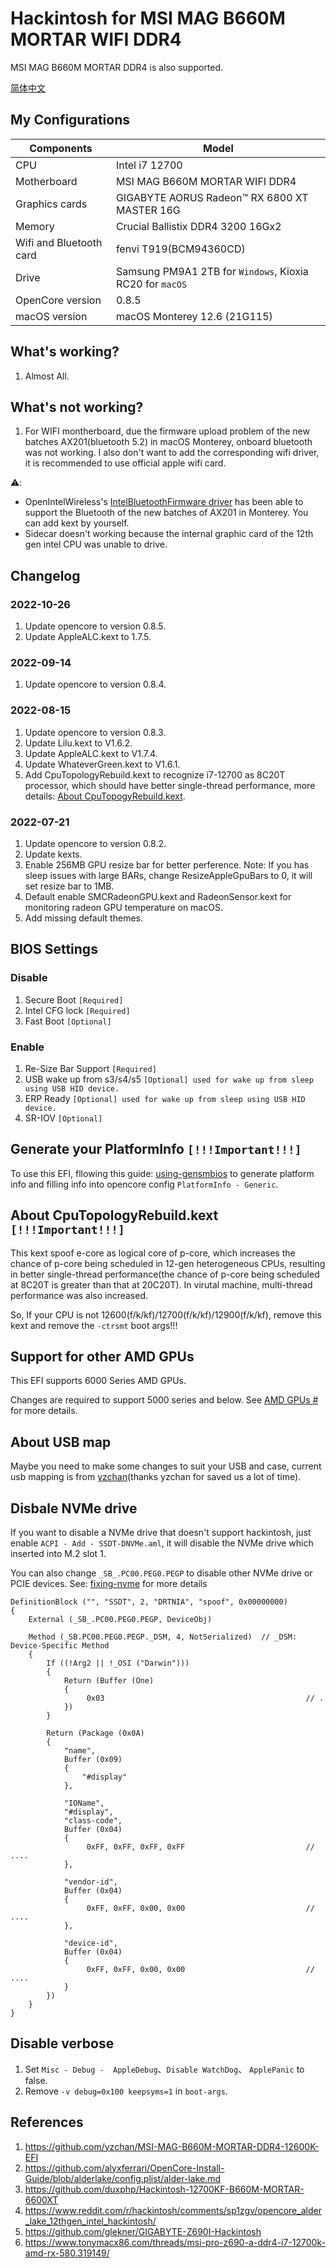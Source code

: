 # Hackintosh for MSI MAG B660M MORTAR WIFI DDR4
MSI MAG B660M MORTAR DDR4 is also supported.

[简体中文](/README_zh.md)

## My Configurations
| Components | Model |
| --- | --- |
| CPU | Intel i7 12700 |
| Motherboard | MSI MAG B660M MORTAR WIFI DDR4 |
| Graphics cards | GIGABYTE AORUS Radeon™ RX 6800 XT MASTER 16G |
| Memory | Crucial Ballistix DDR4 3200 16Gx2 |
| Wifi and Bluetooth card | fenvi T919(BCM94360CD) |
| Drive | Samsung PM9A1 2TB for `Windows`, Kioxia RC20 for `macOS`　|
| OpenCore version | 0.8.5 |
| macOS version | macOS Monterey 12.6 (21G115) |

## What's working?
1. Almost All.

## What's not working?
1. For WIFI montherboard, due the firmware upload problem of the new batches AX201(bluetooth 5.2) in macOS Monterey, onboard bluetooth was not working. I also don't want to add the corresponding wifi driver, it is recommended to use official apple wifi card.

⚠️:
* OpenIntelWireless's [IntelBluetoothFirmware driver](https://github.com/OpenIntelWireless/IntelBluetoothFirmware) has been able to support the Bluetooth of the new batches of AX201 in Monterey. You can add kext by yourself.
* Sidecar doesn't working because the internal graphic card of the 12th gen intel CPU was unable to drive. 

## Changelog
### 2022-10-26
1. Update opencore to version 0.8.5.
2. Update AppleALC.kext to 1.7.5.

### 2022-09-14
1. Update opencore to version 0.8.4.

### 2022-08-15
1. Update opencore to version 0.8.3.
2. Update Lilu.kext to V1.6.2.
3. Update AppleALC.kext to V1.7.4.
4. Update WhateverGreen.kext to V1.6.1.
5. Add CpuTopologyRebuild.kext to recognize i7-12700 as 8C20T processor, which should have better single-thread performance, more details: [About CpuTopogyRebuild.kext](https://github.com/lyq1996/MSI-B660M-MORTAR-WIFI_Hackintosh_12700_6800XT#about-cputopologyrebuildkext-important).

### 2022-07-21
1. Update opencore to version 0.8.2.
2. Update kexts.
3. Enable 256MB GPU resize bar for better perference. Note: If you has sleep issues with large BARs, change ResizeAppleGpuBars to 0, it will set resize bar to 1MB.
4. Default enable SMCRadeonGPU.kext and RadeonSensor.kext for monitoring radeon GPU temperature on macOS.
5. Add missing default themes.

## BIOS Settings
### Disable
1. Secure Boot `[Required]`
2. Intel CFG lock `[Required]`
3. Fast Boot `[Optional]`

### Enable
1. Re-Size Bar Support `[Required]`
2. USB wake up from s3/s4/s5 `[Optional] used for wake up from sleep using USB HID device.`
3. ERP Ready `[Optional] used for wake up from sleep using USB HID device.`
4. SR-IOV `[Optional]`


## Generate your PlatformInfo `[!!!Important!!!]`
To use this EFI, fllowing this guide: [using-gensmbios](https://dortania.github.io/OpenCore-Post-Install/universal/iservices.html#using-gensmbios) to generate platform info and filling info into opencore config `PlatformInfo - Generic`.

## About CpuTopologyRebuild.kext `[!!!Important!!!]`
This kext spoof e-core as logical core of p-core, which increases the chance of p-core being scheduled in 12-gen heterogeneous CPUs, resulting in better single-thread performance(the chance of p-core being scheduled at 8C20T is greater than that at 20C20T). In virutal machine, multi-thread performance was also increased. 

So, If your CPU is not 12600(f/k/kf)/12700(f/k/kf)/12900(f/k/kf), remove this kext and remove the `-ctrsmt` boot args!!!

## Support for other AMD GPUs
This EFI supports 6000 Series AMD GPUs.

Changes are required to support 5000 series and below. See [AMD GPUs #](https://dortania.github.io/GPU-Buyers-Guide/modern-gpus/amd-gpu.html#amd-gpus) for more details.

## About USB map
Maybe you need to make some changes to suit your USB and case, current usb mapping is from [yzchan](https://github.com/yzchan/MSI-MAG-B660M-MORTAR-DDR4-12600K-EFI/blob/master/USB%E5%AE%9A%E5%88%B6.md)(thanks yzchan for saved us a lot of time).

## Disbale NVMe drive
If you want to disable a NVMe drive that doesn't support hackintosh, just enable `ACPI - Add - SSDT-DNVMe.aml`, it will disable the NVMe drive which inserted into M.2 slot 1. 

You can also change `_SB_.PC00.PEG0.PEGP` to disable other NVMe drive or PCIE devices. See: [fixing-nvme](https://dortania.github.io/OpenCore-Post-Install/universal/sleep.html#fixing-nvme) for more details

```
DefinitionBlock ("", "SSDT", 2, "DRTNIA", "spoof", 0x00000000)
{
    External (_SB_.PC00.PEG0.PEGP, DeviceObj)

    Method (_SB.PC00.PEG0.PEGP._DSM, 4, NotSerialized)  // _DSM: Device-Specific Method
    {
        If ((!Arg2 || !_OSI ("Darwin")))
        {
            Return (Buffer (One)
            {
                 0x03                                             // .
            })
        }

        Return (Package (0x0A)
        {
            "name", 
            Buffer (0x09)
            {
                "#display"
            }, 

            "IOName", 
            "#display", 
            "class-code", 
            Buffer (0x04)
            {
                 0xFF, 0xFF, 0xFF, 0xFF                           // ....
            }, 

            "vendor-id", 
            Buffer (0x04)
            {
                 0xFF, 0xFF, 0x00, 0x00                           // ....
            }, 

            "device-id", 
            Buffer (0x04)
            {
                 0xFF, 0xFF, 0x00, 0x00                           // ....
            }
        })
    }
}
```

## Disable verbose 
1. Set `Misc - Debug -  AppleDebug`、`Disable WatchDog`、 `ApplePanic` to false.
2. Remove `-v debug=0x100 keepsyms=1` in `boot-args`.

## References
1. https://github.com/yzchan/MSI-MAG-B660M-MORTAR-DDR4-12600K-EFI
2. https://github.com/alyxferrari/OpenCore-Install-Guide/blob/alderlake/config.plist/alder-lake.md
3. https://github.com/duxphp/Hackintosh-12700KF-B660M-MORTAR-6600XT
4. https://www.reddit.com/r/hackintosh/comments/sp1zgv/opencore_alder_lake_12thgen_intel_hackintosh/
5. https://github.com/glekner/GIGABYTE-Z690I-Hackintosh
6. https://www.tonymacx86.com/threads/msi-pro-z690-a-ddr4-i7-12700k-amd-rx-580.319149/
